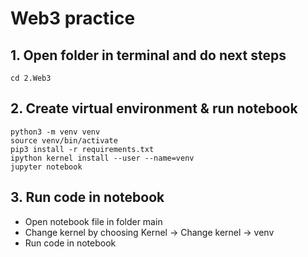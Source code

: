 # Web3 practice

## 1. Open folder in terminal and do next steps
```
cd 2.Web3
```
## 2. Create virtual environment & run notebook
```
python3 -m venv venv
source venv/bin/activate
pip3 install -r requirements.txt
ipython kernel install --user --name=venv
jupyter notebook 
```
## 3. Run code in notebook  

- Open notebook file in folder main
- Change kernel by choosing Kernel -> Change kernel -> venv
- Run code in notebook